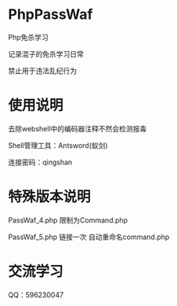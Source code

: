 # PhpPassWaf
Php免杀学习

记录混子的免杀学习日常

禁止用于违法乱纪行为

# 使用说明
去除webshell中的编码器注释不然会检测报毒

Shell管理工具：Antsword(蚁剑)

连接密码：qingshan

# 特殊版本说明

PassWaf_4.php 
限制为Command.php


PassWaf_5.php
链接一次 自动重命名command.php 


# 交流学习

QQ：596230047


